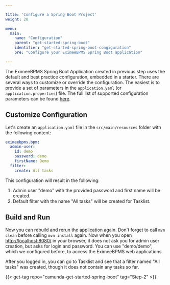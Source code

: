 ```yaml
---

title: 'Configure a Spring Boot Project'
weight: 20

menu:
  main:
    name: "Configuration"
    parent: "get-started-spring-boot"
    identifier: "get-started-spring-boot-congiguration"
    pre: "Configure your EximeeBPMS Spring Boot application"

---
```


The EximeeBPMS Spring Boot Application created in previous step uses the default and best practice configuration, embedded in a starter. 
There are several ways to customize or override the configuration. The easiest is to provide a set of parameters in the `application.yaml` (or `application.properties`) file. 
The full list of supported configuration parameters can be found [here](/manual/latest/user-guide/spring-boot-integration/configuration/#eximeebpms-engine-properties).

## Customize Configuration

Let's create an `application.yaml` file in the `src/main/resources` folder with the following content:
```yaml
eximeebpms.bpm:
  admin-user:
    id: demo
    password: demo
    firstName: Demo
  filter:
    create: All tasks
```

This configuration will result in the following:

1. Admin user "demo" with the provided password and first name will be created.
2. Default filter with the name "All tasks" will be created for Tasklist.

## Build and Run

Now you can rebuild and rerun the application again. Don't forget to call `mvn clean` before calling `mvn install` again.
Now when you open [http://localhost:8080/](http://localhost:8080/) in your browser, it does not ask you for admin user creation, but asks for login and password. 
You can use "demo/demo", which we configured before, to access the EximeeBPMS web applications.
  
After you logged in, you can go to Tasklist and see that a filter named "All tasks" was created, though it does not contain any tasks so far.

{{< get-tag repo="camunda-get-started-spring-boot" tag="Step-2" >}}
